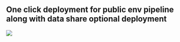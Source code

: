 <h2> One click deployment for public env pipeline along with data share optional deployment </h2>
<a href="https://portal.azure.com/#create/Microsoft.Template/uri/https%3A%2F%2Fraw.githubusercontent.com%2Fassadullah96%2FazureLinkedTemplateDataShare%2Fmain%2FpublicDataShareLinkedTemplate%2Fmain-template.json
"target="_blank">
  <img src="https://aka.ms/deploytoazurebutton"/>
</a>

